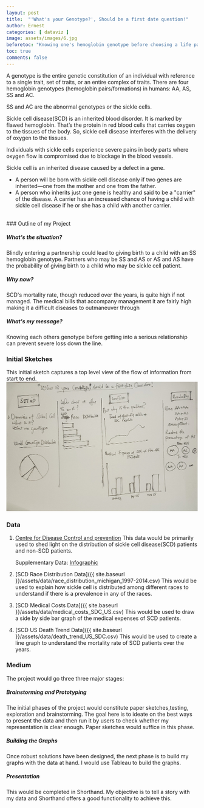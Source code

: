 ```yaml
---
layout: post
title:  "'What's your Genotype?', Should be a first date question!"
author: Ernest
categories: [ dataviz ]
image: assets/images/6.jpg
beforetoc: "Knowing one's hemoglobin genotype before choosing a life partner is important because there may be compatibility issues which could have devastating effects when it comes to conception."
toc: true
comments: false
---
```

A genotype is the entire genetic constitution of an individual with reference to a single trait, set of traits, or an entire complex of traits.
There are four hemoglobin genotypes (hemoglobin pairs/formations) in humans: AA, AS, SS and AC.

SS and AC are the abnormal genotypes or the sickle cells.

Sickle cell disease(SCD) is an inherited blood disorder. It is marked by flawed hemoglobin. That’s the protein in red blood cells that carries oxygen to the tissues of the body. So, sickle cell disease interferes with the delivery of oxygen to the tissues.

Individuals with sickle cells experience severe pains in body parts where oxygen flow is compromised due to blockage in the blood vessels.

Sickle cell is an inherited disease caused by a defect in a gene.

- A person will be born with sickle cell disease only if two genes are inherited—one from the mother and one from the father.
- A person who inherits just one gene is healthy and said to be a "carrier" of the disease. A carrier has an increased chance of having a child with sickle cell disease if he or she has a child with another carrier.

<br>
### Outline of my Project

##### What's the situation?
Blindly entering a partnership could lead to giving birth to a child with an SS hemoglobin genotype. Partners who may be SS and AS or AS and AS have the probability of giving birth to a child who may be sickle cell patient.
##### Why now?
SCD's mortality rate, though reduced over the years, is quite high if not managed. The medical bills that accompany management it are fairly high making it a difficult diseases to outmaneuver through
##### What's my message?
Knowing each others genotype before getting into a serious relationship can prevent severe loss down the line.



### Initial Sketches
This initial sketch captures a top level view of the flow of information from start to end.
<br><img src="../assets/images/initial.jpg" width="600">

### Data
1. [Centre for Disease Control and prevention](https://www.cdc.gov/ncbddd/sicklecell/data.html)
   This data would be primarily used to shed light on the distribution of sickle cell disease(SCD) patients and non-SCD patients.
   
   Supplementary Data: [Infographic](http://www.scdcoalition.org/pdfs/ASH_Infographic.pdf)
2. [SCD Race Distribution Data]({{ site.baseurl }}/assets/data/race_distribution_michigan_1997-2014.csv)
   This would be used to explain how sickle cell is distributed among different races to understand if there is a prevalence in any of the races.
3. [SCD Medical Costs Data]({{ site.baseurl }}/assets/data/medical_costs_SDC_US.csv)
   This would be used to draw a side by side bar graph of the medical expenses of SCD patients.
4. [SCD US Death Trend Data]({{ site.baseurl }}/assets/data/death_trend_US_SDC.csv)
   This would be used to create a line graph to understand the mortality rate of SCD patients over the years.


### Medium
The project would go three three major stages:
##### Brainstorming and Prototyping
The initial phases of the project would constitute paper sketches,testing, exploration and brainstorming. The goal here is to ideate on the best ways to present the data and then run it by users to check whether my representation is clear enough. Paper sketches would suffice in this phase.
##### Building the Graphs
Once robust solutions have been designed, the next phase is to build my graphs with the data at hand. I would use Tableau to build the graphs.
##### Presentation
This would be completed in Shorthand. My objective is to tell a story with my data and Shorthand offers a good functionality to achieve this.
